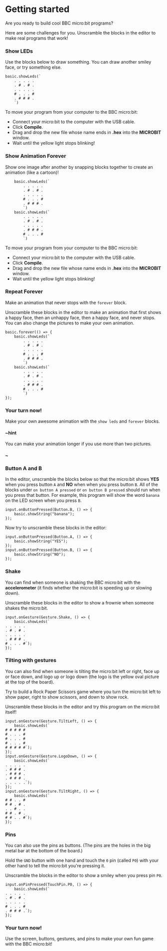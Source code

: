 # Getting started

Are you ready to build cool BBC micro:bit programs?

Here are some challenges for you.  Unscramble the blocks in the editor
to make real programs that work!

### Show LEDs

Use the blocks below to draw something.  You can draw another smiley
face, or try something else.

```shuffle
basic.showLeds(`
    . . . . .
    . # . # .
    . . . . .
    # . . . #
    . # # # .
    `)
```

To move your program from your computer to the BBC micro:bit:
* Connect your micro:bit to the computer with the USB cable.
* Click **Compile**.
* Drag and drop the new file whose name ends in **.hex** into the **MICROBIT** window.
* Wait until the yellow light stops blinking!

### Show Animation Forever

Show one image after another by snapping blocks together to create an
animation (like a cartoon)!

```blocks
    basic.showLeds(`
        . . . . .
        . # . # .
        . . . . .
        # . . . #
        . # # # .
        `)
    basic.showLeds(`
        . . . . .
        . # . # .
        . . . . .
        . # # # .
        # . . . #
        `)
```

To move your program from your computer to the BBC micro:bit:
* Connect your micro:bit to the computer with the USB cable.
* Click **Compile**.
* Drag and drop the new file whose name ends in **.hex** into the **MICROBIT** window.
* Wait until the yellow light stops blinking!

### Repeat Forever

Make an animation that never stops with the ``forever`` block.

Unscramble these blocks in the editor to make an animation that first
shows a happy face, then an unhappy face, then a happy face, and never
stops.  You can also change the pictures to make your own animation.

```shuffle
basic.forever(() => {
    basic.showLeds(`
        . . . . .
        . # . # .
        . . . . .
        # . . . #
        . # # # .
        `)
    basic.showLeds(`
        . . . . .
        . # . # .
        . . . . .
        . # # # .
        # . . . #
        `)
});
```

### Your turn now!

Make your own awesome animation with the ``show leds`` and ``forever``
blocks.

#### ~hint

You can make your animation longer if you use more than two pictures.

#### ~

### Button A and B

In the editor, unscramble the blocks below so that the micro:bit shows
**YES** when you press button `A` and **NO** when when you press
button `B`.  All of the blocks under `on button A pressed` or `on
button B pressed` should run when you press that button. For example,
this program will show the word `banana` on the LED screen when you
press `B`.

```blocks
input.onButtonPressed(Button.B, () => {
    basic.showString("banana");
});
```

Now try to unscramble these blocks in the editor:

```shuffle
input.onButtonPressed(Button.A, () => {
    basic.showString("YES");
});
input.onButtonPressed(Button.B, () => {
    basic.showString("NO");
});
```

### Shake

You can find when someone is shaking the BBC micro:bit with the
**accelerometer** (it finds whether the micro:bit is speeding up or
slowing down).

Unscramble these blocks in the editor to show a frownie
when someone shakes the micro:bit.

```shuffle
input.onGesture(Gesture.Shake, () => {
    basic.showLeds(`
. . . . .
. # . # .
. . . . .
. # # # .
# . . . #`);
});
```

### Tilting with gestures

You can also find when someone is tilting the micro:bit left or right,
face up or face down, and logo up or logo down (the logo is the yellow
oval picture at the top of the board).

Try to build a Rock Paper Scissors game where you turn the micro:bit
left to show paper, right to show scissors, and down to show rock.

Unscramble these blocks in the editor and try this program on the
micro:bit itself!

```shuffle
input.onGesture(Gesture.TiltLeft, () => {
    basic.showLeds(`
# # # # #
# . . . #
# . . . #
# . . . #
# # # # #`);
});
input.onGesture(Gesture.LogoDown, () => {
    basic.showLeds(`
. . . . .
. # # # .
. # # # .
. # # # .
. . . . .`);
});
input.onGesture(Gesture.TiltRight, () => {
    basic.showLeds(`
# # . . #
# # . # .
. . # . .
# # . # .
# # . . #`);
});
```

### Pins

You can also use the pins as buttons.
(The pins are the holes in the big metal bar at the bottom
of the board.)

Hold the ``GND`` button with one hand and touch the ``0`` pin (called
``P0``) with your other hand to tell the micro:bit you're pressing it.

Unscramble the blocks in the editor to show a smiley when you press
pin ``P0``.

```shuffle
input.onPinPressed(TouchPin.P0, () => {
    basic.showLeds(`
. . . . .
. # . # .
. . . . .
# . . . #
. # # # .`);
});
```

### Your turn now!

Use the screen, buttons, gestures, and pins to make your own fun game
with the BBC micro:bit!
